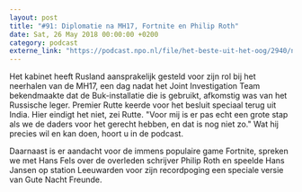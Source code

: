```yaml
---
layout: post
title: "#91: Diplomatie na MH17, Fortnite en Philip Roth"
date: Sat, 26 May 2018 00:00:00 +0200
category: podcast
externe_link: "https://podcast.npo.nl/file/het-beste-uit-het-oog/2940/nporadio1_het-beste-uit-het-oog_20180526_91-diplomatie-na-mh17-fortnite-en-philip-roth.mp3"
---
```


Het kabinet heeft Rusland aansprakelijk gesteld voor zijn rol bij het neerhalen van de MH17, een dag nadat het Joint Investigation Team bekendmaakte dat de Buk-installatie die is gebruikt, afkomstig was van het Russische leger. Premier Rutte keerde voor het besluit speciaal terug uit India. Hier eindigt het niet, zei Rutte. "Voor mij is er pas echt een grote stap als we de daders voor het gerecht hebben, en dat is nog niet zo." Wat hij precies wil en kan doen, hoort u in de podcast.

Daarnaast is er aandacht voor de immens populaire game Fortnite, spreken we met Hans Fels over de overleden schrijver Philip Roth en speelde Hans Jansen op station Leeuwarden voor zijn recordpoging een speciale versie van Gute Nacht Freunde.
